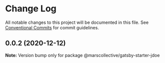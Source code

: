 # Change Log

All notable changes to this project will be documented in this file.
See [Conventional Commits](https://conventionalcommits.org) for commit guidelines.

## 0.0.2 (2020-12-12)

**Note:** Version bump only for package @marscollective/gatsby-starter-jdoe
